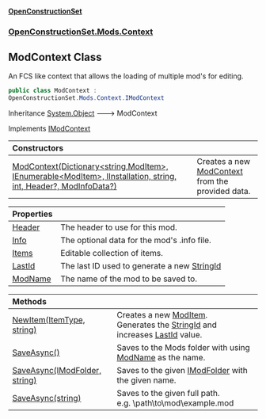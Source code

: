 #### [OpenConstructionSet](index.md 'index')
### [OpenConstructionSet.Mods.Context](index.md#OpenConstructionSet_Mods_Context 'OpenConstructionSet.Mods.Context')
## ModContext Class
An FCS like context that allows the loading of multiple mod's for editing.  
```csharp
public class ModContext :
OpenConstructionSet.Mods.Context.IModContext
```

Inheritance [System.Object](https://docs.microsoft.com/en-us/dotnet/api/System.Object 'System.Object') &#129106; ModContext  

Implements [IModContext](V6ll8xRvyNbd6Fd1yGQMHQ.md 'OpenConstructionSet.Mods.Context.IModContext')  

| Constructors | |
| :--- | :--- |
| [ModContext(Dictionary&lt;string,ModItem&gt;, IEnumerable&lt;ModItem&gt;, IInstallation, string, int, Header?, ModInfoData?)](WOV0VCiLJcXpFYsEbrTxxg.md 'OpenConstructionSet.Mods.Context.ModContext.ModContext(System.Collections.Generic.Dictionary&lt;string,OpenConstructionSet.Mods.ModItem&gt;, System.Collections.Generic.IEnumerable&lt;OpenConstructionSet.Mods.ModItem&gt;, OpenConstructionSet.Installations.IInstallation, string, int, OpenConstructionSet.Data.Header?, OpenConstructionSet.Mods.ModInfoData?)') | Creates a new [ModContext](bg5IPPU_c0JbekfhoR9TnQ.md 'OpenConstructionSet.Mods.Context.ModContext') from the provided data.<br/> |

| Properties | |
| :--- | :--- |
| [Header](jeSoXakQTfxlQLDq0dqwWQ.md 'OpenConstructionSet.Mods.Context.ModContext.Header') | The header to use for this mod.<br/> |
| [Info](dSA2RNL3UYpp6vIciD41iw.md 'OpenConstructionSet.Mods.Context.ModContext.Info') | The optional data for the mod's .info file.<br/> |
| [Items](bTTL7qcKJo9H7En3AfEMBA.md 'OpenConstructionSet.Mods.Context.ModContext.Items') | Editable collection of items.<br/> |
| [LastId](MCyqWwrREuqjYXU6nVL9UA.md 'OpenConstructionSet.Mods.Context.ModContext.LastId') | The last ID used to generate a new [StringId](C7NXJeVk4qI07BbFStgaIg.md 'OpenConstructionSet.Data.IItem.StringId') |
| [ModName](ajITchEv29OQ4Xdouq4pSw.md 'OpenConstructionSet.Mods.Context.ModContext.ModName') | The name of the mod to be saved to.<br/> |

| Methods | |
| :--- | :--- |
| [NewItem(ItemType, string)](u_pS3U198iPTX4e7tJZ8VA.md 'OpenConstructionSet.Mods.Context.ModContext.NewItem(OpenConstructionSet.Data.ItemType, string)') | Creates a new [ModItem](RZThR5Y52fbBYJ8EaGN2IQ.md 'OpenConstructionSet.Mods.ModItem').<br/>Generates the [StringId](C7NXJeVk4qI07BbFStgaIg.md 'OpenConstructionSet.Data.IItem.StringId') and increases [LastId](SvWaRCPfhqM6p4mEpZAn4A.md 'OpenConstructionSet.Mods.Context.IModContext.LastId') value.<br/> |
| [SaveAsync()](2iS+56W4N26WmbRfiY9dbg.md 'OpenConstructionSet.Mods.Context.ModContext.SaveAsync()') | Saves to the Mods folder with using [ModName](8T9FmksiwGIwTdaxosRWrw.md 'OpenConstructionSet.Mods.Context.IModContext.ModName') as the name.<br/> |
| [SaveAsync(IModFolder, string)](Y5Zf10ym9FANZNHrTtt88w.md 'OpenConstructionSet.Mods.Context.ModContext.SaveAsync(OpenConstructionSet.Installations.IModFolder, string)') | Saves to the given [IModFolder](wh7_cj0PEb2QTfOlBPaoIQ.md 'OpenConstructionSet.Installations.IModFolder') with the given name.<br/> |
| [SaveAsync(string)](9U5756tLkNjhZfHROPJmmA.md 'OpenConstructionSet.Mods.Context.ModContext.SaveAsync(string)') | Saves to the given full path.<br/>e.g. \path\to\mod\example.mod<br/> |
